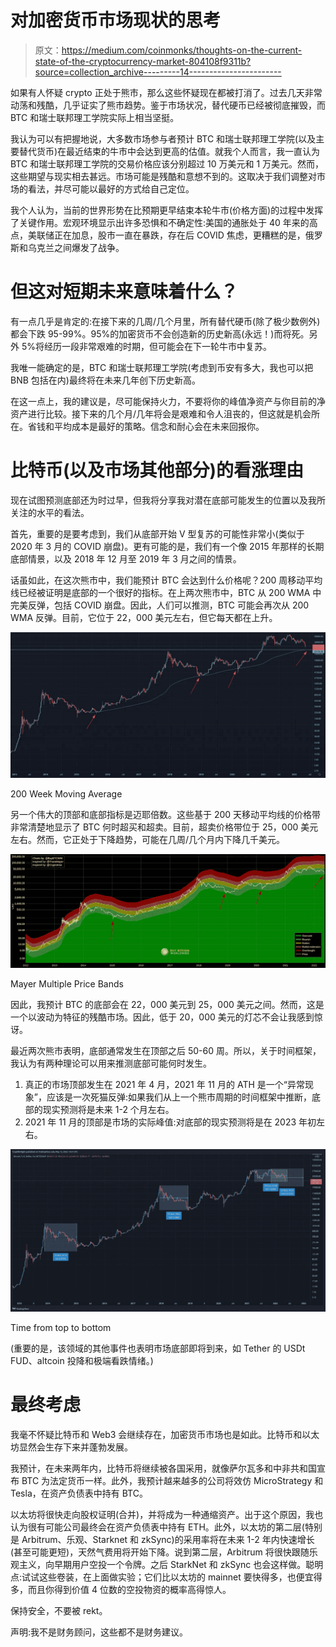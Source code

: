 # 对加密货币市场现状的思考

> 原文：<https://medium.com/coinmonks/thoughts-on-the-current-state-of-the-cryptocurrency-market-804108f9311b?source=collection_archive---------14----------------------->

如果有人怀疑 crypto 正处于熊市，那么这些怀疑现在都被打消了。过去几天非常动荡和残酷，几乎证实了熊市趋势。鉴于市场状况，替代硬币已经被彻底摧毁，而 BTC 和瑞士联邦理工学院实际上相当坚挺。

我认为可以有把握地说，大多数市场参与者预计 BTC 和瑞士联邦理工学院(以及主要替代货币)在最近结束的牛市中会达到更高的估值。就我个人而言，我一直认为 BTC 和瑞士联邦理工学院的交易价格应该分别超过 10 万美元和 1 万美元。然而，这些期望与现实相去甚远。市场可能是残酷和意想不到的。这取决于我们调整对市场的看法，并尽可能以最好的方式给自己定位。

我个人认为，当前的世界形势在比预期更早结束本轮牛市(价格方面)的过程中发挥了关键作用。宏观环境显示出许多恐惧和不确定性:美国的通胀处于 40 年来的高点，美联储正在加息，股市一直在暴跌，存在后 COVID 焦虑，更糟糕的是，俄罗斯和乌克兰之间爆发了战争。

# 但这对短期未来意味着什么？

有一点几乎是肯定的:在接下来的几周/几个月里，所有替代硬币(除了极少数例外)都会下跌 95-99%。95%的加密货币不会创造新的历史新高(永远！)而将死。另外 5%将经历一段非常艰难的时期，但可能会在下一轮牛市中复苏。

我唯一能确定的是，BTC 和瑞士联邦理工学院(考虑到币安有多大，我也可以把 BNB 包括在内)最终将在未来几年创下历史新高。

在这一点上，我的建议是，尽可能保持火力，不要将你的峰值净资产与你目前的净资产进行比较。接下来的几个月/几年将会是艰难和令人沮丧的，但这就是机会所在。省钱和平均成本是最好的策略。信念和耐心会在未来回报你。

# 比特币(以及市场其他部分)的看涨理由

现在试图预测底部还为时过早，但我将分享我对潜在底部可能发生的位置以及我所关注的水平的看法。

首先，重要的是要考虑到，我们从底部开始 V 型复苏的可能性非常小(类似于 2020 年 3 月的 COVID 崩盘)。更有可能的是，我们有一个像 2015 年那样的长期底部情景，以及 2018 年 12 月至 2019 年 3 月之间的情景。

话虽如此，在这次熊市中，我们能预计 BTC 会达到什么价格呢？200 周移动平均线已经被证明是底部的一个很好的指标。在上两次熊市中，BTC 从 200 WMA 中完美反弹，包括 COVID 崩盘。因此，人们可以推测，BTC 可能会再次从 200 WMA 反弹。目前，它位于 22，000 美元左右，但它每天都在上升。

![](img/28d7fdd021fd9925fadb41165d6a37b3.png)

200 Week Moving Average

另一个伟大的顶部和底部指标是迈耶倍数。这些基于 200 天移动平均线的价格带非常清楚地显示了 BTC 何时超买和超卖。目前，超卖价格带位于 25，000 美元左右。然而，它正处于下降趋势，可能在几周/几个月内下降几千美元。

![](img/7f2bfb6d03facdcf8577011ffe5d700e.png)

Mayer Multiple Price Bands

因此，我预计 BTC 的底部会在 22，000 美元到 25，000 美元之间。然而，这是一个以波动为特征的残酷市场。因此，低于 20，000 美元的灯芯不会让我感到惊讶。

最近两次熊市表明，底部通常发生在顶部之后 50-60 周。所以，关于时间框架，我认为有两种理论可以用来推测底部可能何时发生。

1.  真正的市场顶部发生在 2021 年 4 月，2021 年 11 月的 ATH 是一个“异常现象”，应该是一次死猫反弹:如果我们从上一个熊市周期的时间框架中推断，底部的现实预测将是未来 1-2 个月左右。
2.  2021 年 11 月的顶部是市场的实际峰值:对底部的现实预测将是在 2023 年初左右。

![](img/e80fde8606ca29eed96b26747578f849.png)

Time from top to bottom

(重要的是，该领域的其他事件也表明市场底部即将到来，如 Tether 的 USDt FUD、altcoin 投降和极端看跌情绪。)

# 最终考虑

我毫不怀疑比特币和 Web3 会继续存在，加密货币市场也是如此。比特币和以太坊显然会生存下来并蓬勃发展。

我预计，在未来两年内，比特币将继续被各国采用，就像萨尔瓦多和中非共和国宣布 BTC 为法定货币一样。此外，我预计越来越多的公司将效仿 MicroStrategy 和 Tesla，在资产负债表中持有 BTC。

以太坊将很快走向股权证明(合并)，并将成为一种通缩资产。出于这个原因，我也认为很有可能公司最终会在资产负债表中持有 ETH。此外，以太坊的第二层(特别是 Arbitrum、乐观、Starknet 和 zkSync)的采用率将在未来 1-2 年内快速增长(甚至可能更短)，天然气费用将开始下降。说到第二层，Arbitrum 将很快跟随乐观主义，向早期用户空投一个令牌。之后 StarkNet 和 zkSync 也会这样做。聪明点:试试这些卷装，在上面做实验；它们比以太坊的 mainnet 要快得多，也便宜得多，而且你得到价值 4 位数的空投物资的概率高得惊人。

保持安全，不要被 rekt。

声明:我不是财务顾问，这些都不是财务建议。